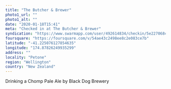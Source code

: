 ```yaml
---
title: "The Butcher & Brewer"
photo1_url: ""
photo1_alt: ""
date: "2020-01-18T15:41"
meta: "Checked in at The Butcher & Brewer"
syndication: "https://www.swarmapp.com/user/492614834/checkin/5e227068c2ad0e0008f978b1"
foursquare: "https://foursquare.com/v/54ae43c2498ee8c2e083ce7b"
latitude: "-41.225076127854635"
longitude: "174.87826249935299"
address: ""
locality: "Petone"
region: "Wellington"
country: "New Zealand"
---
```

Drinking a Chomp Pale Ale by Black Dog Brewery
